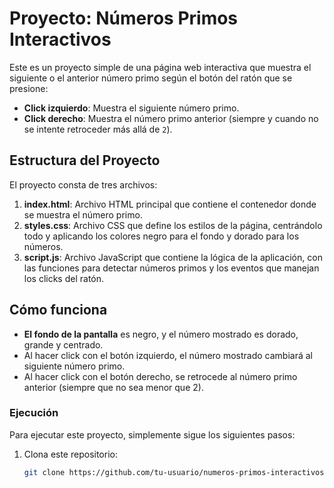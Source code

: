 # Proyecto: Números Primos Interactivos

Este es un proyecto simple de una página web interactiva que muestra el siguiente o el anterior número primo según el botón del ratón que se presione:

- **Click izquierdo**: Muestra el siguiente número primo.
- **Click derecho**: Muestra el número primo anterior (siempre y cuando no se intente retroceder más allá de `2`).

## Estructura del Proyecto

El proyecto consta de tres archivos:

1. **index.html**: Archivo HTML principal que contiene el contenedor donde se muestra el número primo.
2. **styles.css**: Archivo CSS que define los estilos de la página, centrándolo todo y aplicando los colores negro para el fondo y dorado para los números.
3. **script.js**: Archivo JavaScript que contiene la lógica de la aplicación, con las funciones para detectar números primos y los eventos que manejan los clicks del ratón.

## Cómo funciona

- **El fondo de la pantalla** es negro, y el número mostrado es dorado, grande y centrado.
- Al hacer click con el botón izquierdo, el número mostrado cambiará al siguiente número primo.
- Al hacer click con el botón derecho, se retrocede al número primo anterior (siempre que no sea menor que 2).

### Ejecución

Para ejecutar este proyecto, simplemente sigue los siguientes pasos:

1. Clona este repositorio:
   ```bash
   git clone https://github.com/tu-usuario/numeros-primos-interactivos.git
